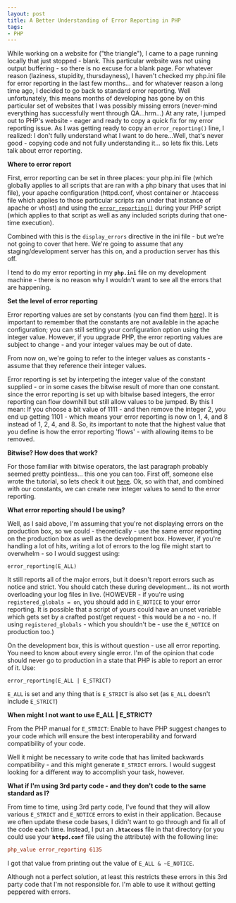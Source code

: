 ```yaml
---
layout: post
title: A Better Understanding of Error Reporting in PHP
tags:
- PHP
---
```

While working on a website for ("the triangle"), I came to a page running locally that just stopped - blank.  This particular website was not using output buffering - so there is no excuse for a blank page.  For whatever reason (laziness, stupidity, thursdayness), I haven't checked my php.ini file for error reporting in the last few months... and for whatever reason a long time ago, I decided to go back to standard error reporting.  Well unfortunately, this means months of developing has gone by on this particular set of websites that I was possibly missing errors (never-mind everything has successfully went through QA...hrm...)  At any rate, I jumped out to PHP's website - eager and ready to copy a quick fix for my error reporting issue.  As I was getting ready to copy an `error_reporting()` line, I realized: I don't fully understand what I want to do here...Well, that's never good - copying code and not fully understanding it... so lets fix this.  Lets talk about error reporting.

**Where to error report**

First, error reporting can be set in three places: your php.ini file (which globally applies to all scripts that are ran with a php binary that uses that ini file), your apache configuration (httpd.conf, vhost container or .htaccess file which applies to those particular scripts ran under that instance of apache or vhost) and using the [`error_reporting()`](http://php.net/error_reporting) during your PHP script (which applies to that script as well as any included scripts during that one-time execution).

Combined with this is the `display_errors` directive in the ini file - but we're not going to cover that here.  We're going to assume that any staging/development server has this on, and a production server has this off.

I tend to do my error reporting in my **`php.ini`** file on my development machine - there is no reason why I wouldn't want to see all the errors that are happening.

**Set the level of error reporting**

Error reporting values are set by constants (you can find them [here](http://us2.php.net/manual/en/ref.errorfunc.php#errorfunc.constants)).  It is important to remember that the constants are not available in the apache configuration; you can still setting your configuration option using the integer value. However, if you upgrade PHP, the error reporting values are subject to change - and your integer values may be out of date.

From now on, we're going to refer to the integer values as constants - assume that they reference their integer values.

Error reporting is set by interpeting the integer value of the constant supplied - or in some cases the bitwise result of more than one constant.  since the error reporting is set up with bitwise based integers, the error reporting can flow downhill but still allow values to be jumped.  By this I mean: If you choose a bit value of 1111 - and then remove the integer 2, you end up getting 1101 - which means your error reporting is now on 1, 4, and 8 instead of 1, 2, 4, and 8.  So, its important to note that the highest value that you define is how the error reporting 'flows' - with allowing items to be removed.

**Bitwise?  How does that work?**

For those familiar with bitwise operators, the last paragraph probably seemed pretty pointless... this one you can too.  First off, someone else wrote the tutorial, so lets check it out [here](http://www.litfuel.net/tutorials/bitwise.htm).  Ok, so with that, and combined with our constants, we can create new integer values to send to the error reporting.

**What error reporting should I be using?**

Well, as I said above, I'm assuming that you're not displaying errors on the production box, so we could - theoretically - use the same error reporting on the production box as well as the development box.  However, if you're handling a lot of hits, writing a lot of errors to the log file might start to overwhelm - so I would suggest using:

```php?start_inline=1
error_reporting(E_ALL)
```

It still reports all of the major errors, but it doesn't report errors such as notice and strict.  You should catch these during development... its not worth overloading your log files in live.  (HOWEVER - if you're using `registered_globals = on`, you should add in `E_NOTICE` to your error reporting.  It is possible that a script of yours could have an unset variable which gets set by a crafted post/get request - this would be a no - no.  If using `registered_globals` - which you shouldn't be - use the `E_NOTICE` on production too.)

On the development box, this is without question - use all error reporting.  You need to know about every single error.  I'm of the opinion that code should never go to production in a state that PHP is able to report an error of it.  Use:

```php?start_inline=1
error_reporting(E_ALL | E_STRICT)
```

`E_ALL` is set and any thing that is `E_STRICT` is also set (as `E_ALL` doesn't include `E_STRICT`)

**When might I not want to use E_ALL \| E_STRICT?**

From the PHP manual for `E_STRICT`: Enable to have PHP suggest changes to your code which will ensure the best interoperability and forward compatibility of your code.

Well it might be necessary to write code that has limited backwards compatibility - and this might generate `E_STRICT` errors.  I would suggest looking for a different way to accomplish your task, however.

**What if I'm using 3rd party code - and they don't code to the same standard as I?**

From time to time, using 3rd party code, I've found that they will allow various `E_STRICT` and `E_NOTICE` errors to exist in their application.  Because we often update these code bases, I didn't want to go through and fix all of the code each time.  Instead, I put an **`.htaccess`** file in that directory (or you could use your **`httpd.conf`** file using the  attribute) with the following line:

```ini
php_value error_reporting 6135
```
    
I got that value from printing out the value of `E_ALL & ~E_NOTICE`.

Although not a perfect solution, at least this restricts these errors in this 3rd party code that I'm not responsible for.  I'm able to use it without getting peppered with errors.
